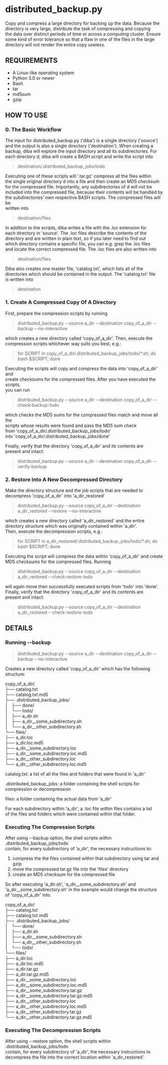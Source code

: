 # distributed_backup.py
Copy and compress a large directory for backing up the data. Because the  
directory is very large, distribute the task of compressing  and copying  
the data over distinct periods of time or across a computing cluster. Ensure  
some kind of error tolerance so that a flaw in one of the files in the large  
directory will not render the entire copy useless.


## REQUIREMENTS

* A Linux-like operating system
* Python 3.0 or newer
* Bash
* tar
* md5sum
* gzip


## HOW TO USE

### 0. The Basic Workflow

The input for distributed_backup.py ('diba') is a single directory ('source')  
and the  output is also a single directory ('destination'). When creating a  
backup, diba will explore the input directory and all its subdirectories. For  
each directory d, diba will create a BASH script and write the script into  
> destination/.distributed_backup_jobs/todo  

Executing one of these scripts will '.tar.gz' compress all the files within  
the single original directory d into a file and then create an MD5 checksum  
for the compressed file. Importantly, any subdirectories of d will not be  
included into the compressed file, because their contents will be handled by  
the subdirectories' own respective BASH scripts. The compressed files will be  
written into  
> destination/files  

In addition to the scripts, diba writes a file with the .loc extension for  
each directory in 'source'. The .loc files describe the contents of the  
directory and are written in plain text, so if you later need to find out  
which directory contains a specific file, you can e.g. grep the .loc files  
and locate the correct compressed file. The .loc files are also written into  
> destination/files  

Diba also creates one master file, 'catalog.txt', which lists all of the  
directories which should be contained in the output. The 'catalog.txt' file  
is written into  
> destination  

### 1. Create A Compressed Copy Of A Directory

First, prepare the compression scripts by running

> distributed_backup.py --source a_dir --destination copy_of_a_dir --backup --no-interactive

which creates a new directory called 'copy_of_a_dir'. Then, execute the  
compression scripts whichever way suits you best, e.g.:

> for SCRIPT in copy_of_a_dir/.distributed_backup_jobs/todo/*.sh; do bash $SCRIPT; done  

Executing the scripts will copy and compress the data into 'copy_of_a_dir' and  
create checksums for the compressed files. After you have executed the scripts,  
you can run 

> distributed_backup.py --source a_dir --destination copy_of_a_dir  --check-backup-todo

which checks the MD5 sums for the compressed files match and move all the  
scripts whose results were found and pass the MD5 sum check  
from  'copy_of_a_dir/.distributed_backup_jobs/todo'  
into  'copy_of_a_dir/.distributed_backup_jobs/done'  

Finally, verify that the directory 'copy_of_a_dir' and its contents are  
present and intact:

> distributed_backup.py --source a_dir --destination copy_of_a_dir --verify-backup


### 2. Restore Into A New Decompressed Directory

Make the directory structure and the job scripts that are needed to  
decompress 'copy_of_a_dir' into 'a_dir_restored'

> distributed_backup.py --source copy_of_a_dir --destination a_dir_restored --restore --no-interactive

which creates a new directory called 'a_dir_restored' and the entire  
directory structure which was originally contained within 'a_dir'.  
Then, execute the decompression scripts, e.g.:

> for SCRIPT in a_dir_restored/.distributed_backup_jobs/todo/*.sh; do bash $SCRIPT; done  

Executing the script will compress the data within 'copy_of_a_dir' and create  
MD5 checksums for the compressed files. Running

> distributed_backup.py --source copy_of_a_dir --destination a_dir_restored  --check-restore-todo

will again move then successfully executed scripts from 'todo' into 'done'.  
Finally, verify that the directory  'copy_of_a_dir' and its contents are  
present and intact:

> distributed_backup.py --source copy_of_a_dir --destination a_dir_restored  --check-restore-todo


## DETAILS

### Running --backup

> distributed_backup.py --source a_dir --destination copy_of_a_dir --backup --no-interactive

Creates a new directory called 'copy_of_a_dir' which has the following structure:

copy_of_a_dir/  
├── catalog.txt  
├── catalog.txt.md5  
├── .distributed_backup_jobs/  
│   ├── done/  
│   └── todo/  
│       ├── a_dir.sh  
│       ├── a_dir__some_subdirectory.sh  
│       └── a_dir__other_subdirectory.sh  
└── files/  
    ├── a_dir.loc  
    ├── a_dir.loc.md5  
    ├── a_dir__some_subdirectory.loc  
    ├── a_dir__some_subdirectory.loc.md5  
    ├── a_dir__other_subdirectory.loc  
    └── a_dir__other_subdirectory.loc.md5  


catalog.txt: a list of all the files and folders that were found in 'a_dir'  

.distributed_backup_jobs: a folder containing the shell scripts for compression or decompression  

files: a folder containing the actual data from 'a_dir'  

For each subdirectory within 'a_dir', a .loc file within files contains a list  
of the files and folders which were contained within that folder. 

### Executing The Compression Scripts

After using --backup option, the shell scripts within  
.distributed_backup_jobs/todo  
contain, for every subdirectory of 'a_dir', the necessary instructions to:  
1. compress the the files contained within that subdirectory using tar and gzip
2. move the compressed tar.gz file into the 'files' directory
3. create an MD5 checksum for the compressed file

So after executing  'a_dir.sh', 'a_dir__some_subdirectory.sh' and  
'a_dir__some_subdirectory.sh' in the example would change the structure  
of 'copy_of_a_dir' into  

copy_of_a_dir/  
├── catalog.txt  
├── catalog.txt.md5  
├── .distributed_backup_jobs/  
│   └── done/  
│       ├── a_dir.sh  
│       ├── a_dir__some_subdirectory.sh  
│       └── a_dir__other_subdirectory.sh  
│   └── todo/  
└── files/  
    ├── a_dir.loc  
    ├── a_dir.loc.md5  
    ├── a_dir.tar.gz  
    ├── a_dir.tar.gz.md5  
    ├── a_dir__some_subdirectory.loc  
    ├── a_dir__some_subdirectory.loc.md5  
    ├── a_dir__some_subdirectory.tar.gz  
    ├── a_dir__some_subdirectory.tar.gz.md5  
    ├── a_dir__other_subdirectory.loc  
    ├── a_dir__other_subdirectory.loc.md5  
    ├── a_dir__other_subdirectory.tar.gz  
    └── a_dir__other_subdirectory.tar.gz.md5  

### Executing The Decompression Scripts

After using --restore option, the shell scripts within  
.distributed_backup_jobs/todo  
contain, for every subdirectory of 'a_dir', the necessary instructions to  
decompress the file into the correct location within 'a_dir_restored'.
